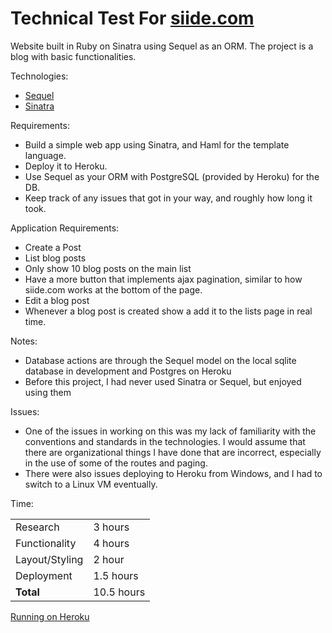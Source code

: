 Technical Test For [siide.com](http://www.siide.com/)
==========================================================
Website built in Ruby on Sinatra using Sequel as an ORM.  The project is a blog with basic functionalities.

Technologies:

 * [Sequel](http://sequel.rubyforge.org/)
 * [Sinatra](http://www.sinatrarb.com/)
 
Requirements:

 * Build a simple web app using Sinatra, and Haml for the template language.
 * Deploy it to Heroku. 
 * Use Sequel as your ORM with PostgreSQL (provided by Heroku) for the DB.
 * Keep track of any issues that got in your way, and roughly how long it took.
 
Application Requirements:

 * Create a Post
 * List blog posts
 * Only show 10 blog posts on the main list
 * Have a more button that implements ajax pagination, similar to how siide.com works at the bottom of the page.
 * Edit a blog post
 * Whenever a blog post is created show a add it to the lists page in real time. 

Notes:

 * Database actions are through the Sequel model on the local sqlite database in development and Postgres on Heroku
 * Before this project, I had never used Sinatra or Sequel, but enjoyed using them
	
Issues:

 * One of the issues in working on this was my lack of familiarity with the conventions and standards in the technologies.  I would assume that there are organizational things I have done that are incorrect, especially in the use of some of the routes and paging.
 * There were also issues deploying to Heroku from Windows, and I had to switch to a Linux VM eventually.

Time:
<table>
	<tr><td>Research</td><td>3 hours</td></tr>
	<tr><td>Functionality</td><td>4 hours</td></tr>
	<tr><td>Layout/Styling</td><td>2 hour</td></tr>
	<tr><td>Deployment</td><td>1.5 hours</td></tr>
	<tr><td><b>Total</b></td><td>10.5 hours</td></tr>
</table>

[Running on Heroku](http://stark-window-8995.heroku.com/index)
